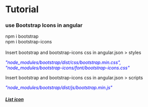 # Tutorial

<h3>use Bootstrap Icons in angular</h3>
    
npm i bootstrap<br/>
npm i bootstrap-icons<br/><br/>
Insert bootstrap and bootstrap-icons css in angular.json > styles

<div style="color:blue">
    <i>"node_modules/bootstrap/dist/css/bootstrap.min.css",</i><br/>
    <i>"node_modules/bootstrap-icons/font/bootstrap-icons.css"</i>
</div>

Insert bootstrap and bootstrap-icons css in angular.json > scripts
<div style="color:blue">
    <i>"node_modules/bootstrap/dist/js/bootstrap.min.js"</i>
</div>

<h5><a href="https://icons.getbootstrap.com/">List icon </a></h5>
